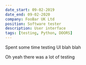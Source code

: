 ```yaml
---
date_start: 09-02-2019
date_end: 09-02-2020
company: FooBar UK Ltd
position: Software tester
description: User interface
tags: [testing, Python, DOORS]
---
```


Spent some time testing UI blah blah

Oh yeah there was a lot of testing
